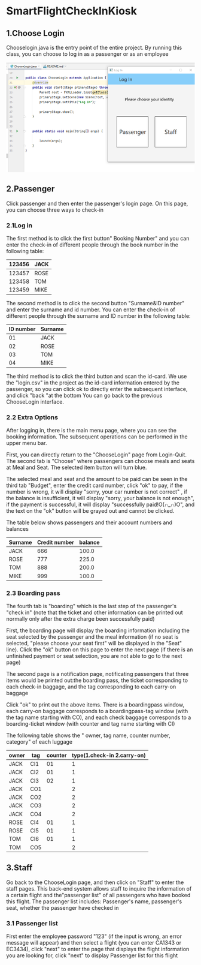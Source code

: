 # SmartFlightCheckInKiosk

## 1.Choose Login

Chooselogin.java is the entry point of the entire project. By running this class, you can choose to log in as a passenger or as an employee

![img.png](ReadmeImg/chooselogin.png)

## 2.Passenger

Click passenger and then enter the passenger's login page. On this page, you can choose three ways to check-in


### 2.1Log in

The first method is to click the first button" Booking Number" and you can enter the check-in of different people through the book number in the following table:

| 123456 | JACK |
| ------ | ---- |
| 123457 | ROSE |
| 123458 | TOM  |
| 123459 | MIKE |

The second method is to click the second button "Surname&ID number" and enter the surname and id number. You can enter the check-in of different people through the surname and ID number in the following table:

| ID number | Surname |
| --------- | ------- |
| 01        | JACK    |
| 02        | ROSE    |
| 03        | TOM     |
| 04        | MIKE    |

The third method is to click the third button and scan the id-card. We use the "login.csv" in the project as the id-card information entered by the passenger, so you can click ok to directly enter the subsequent interface, and click "back "at the bottom You can go back to the previous ChooseLogin interface.



### 2.2 Extra Options 

After logging in,  there is the main menu page, where you can see the booking information. The subsequent operations can be performed in the upper menu bar. 

First, you can directly return to the "ChooseLogin" page from Login-Quit. The second tab is "Choose" where passengers can choose meals and seats at Meal and Seat. The selected item button will turn blue.

The selected meal and seat and the amount to be paid can be seen in the third tab "Budget", enter the credit card number, click "ok" to pay, if the number is wrong, it will display "sorry, your car number is not correct" , if the balance is insufficient, it will display "sorry, your balance is not enough", if the payment is successful, it will display "successfully paid!O(∩_∩)O", and the text on the "ok" button will be grayed out and cannot be clicked.

 The table below shows passengers and their account numbers and balances

| Surname | Credit number | balance |
| ------- | ------------- | ------- |
| JACK    | 666           | 100.0   |
| ROSE    | 777           | 225.0   |
| TOM     | 888           | 200.0   |
| MIKE    | 999           | 100.0   |



### 2.3 Boarding pass

The fourth tab is  "boarding" which is the last step of the passenger's "check in" (note that the ticket and other information can be printed out normally only after the extra charge been successfully paid)

First, the boarding page will display the boarding information including the seat selected by the passenger and the meal information (if no seat is selected, "please choose your seat first" will be displayed in the "Seat" line). Click the "ok" button on this page to enter the next  page (if there is an unfinished payment or seat selection, you are not able to go to the next page)

The second page is a notification page, notificating passengers that three items would be printed out:the boarding pass, the ticket corresponding to each check-in baggage, and the tag corresponding to each carry-on baggage

Click "ok" to print out the above items. There is a boardingpass window, each carry-on baggage corresponds to a boardingpass-tag window (with the tag name starting with CO), and each check baggage corresponds to a boarding-ticket window (with counter and tag name starting with CI) 

The following table shows the " owner, tag name, counter number, category" of each luggage

| owner | tag  | counter | type(1.check-in 2.carry-on) |
| ----- | ---- | ------- | --------------------------- |
| JACK  | CI1  | 01      | 1                           |
| JACK  | CI2  | 01      | 1                           |
| JACK  | CI3  | 02      | 1                           |
| JACK  | CO1  |         | 2                           |
| JACK  | CO2  |         | 2                           |
| JACK  | CO3  |         | 2                           |
| JACK  | CO4  |         | 2                           |
| ROSE  | CI4  | 01      | 1                           |
| ROSE  | CI5  | 01      | 1                           |
| TOM   | CI6  | 01      | 1                           |
| TOM   | CO5  |         | 2                           |

## 3.Staff

Go back to the ChooseLogin page, and then click on "Staff" to enter the staff pages. This back-end system allows staff to inquire the information of a certain flight and the"passenger list" of all passengers who have booked this flight. The passenger list includes: Passenger's name, passenger's seat, whether the passenger have checked in

### 3.1 Passenger list

First enter the employee password "123" (if the input is wrong, an error message will appear) and then select a flight (you can enter CA1343 or EC3434), click "next" to enter the page that displays the flight information you are looking for, click "next" to display Passenger list for this flight